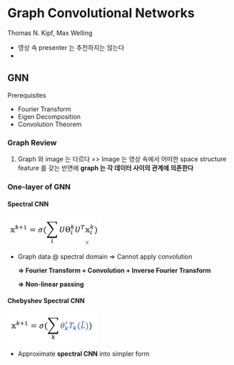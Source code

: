 # Graph Convolutional Networks

Thomas N. Kipf, Max Welling

- 영상 속 presenter 는 추천하지는 않는다
- 



## GNN

Prerequisites

- Fourier Transform
- Eigen Decomposition
- Convolution Theorem

### Graph Review

1. Graph 와 image 는 다르다 => Image 는 영상 속에서 어떠한 space structure feature 를 갖는 반면에 **graph 는 각 데이터 사이의 관계에 의존한다**



### One-layer of GNN

#### Spectral CNN

<img src="../images/gcn_image1.png" alt="image-20191207010059397" style="zoom:33%;" />

- Graph data @ spectral domain => Cannot apply convolution

  **=> Fourier Transform + Convolution + Inverse Fourier Transform**

  **=> Non-linear passing**

#### Chebyshev Spectral CNN

<img src="../images/gcn_image2.png" alt="image-20191207010201185" style="zoom:33%;" />

- Approximate **spectral CNN** into simpler form



 
